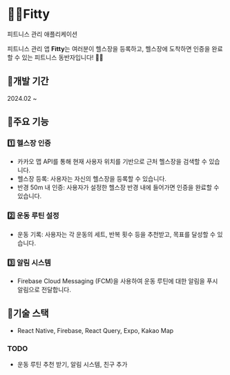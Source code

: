 # 🏋🏻Fitty

피트니스 관리 애플리케이션

피트니스 관리 앱 **Fitty**는 여러분이 헬스장을 등록하고, 헬스장에 도착하면 인증을 완료할 수 있는 피트니스 동반자입니다! 🏋️‍♂️

## 📍**개발 기간**

2024.02 ~

## 📍**주요 기능**

### 1️⃣ **헬스장 인증**

- 카카오 맵 API를 통해 현재 사용자 위치를 기반으로 근처 헬스장을 검색할 수 있습니다.
- 헬스장 등록: 사용자는 자신의 헬스장을 등록할 수 있습니다.
- 반경 50m 내 인증: 사용자가 설정한 헬스장 반경 내에 들어가면 인증을 완료할 수 있습니다.

### 2️⃣ **운동 루틴 설정**

- 운동 기록: 사용자는 각 운동의 세트, 반복 횟수 등을 추천받고, 목표를 달성할 수 있습니다.

### 3️⃣ **알림 시스템**

- Firebase Cloud Messaging (FCM)을 사용하여 운동 루틴에 대한 알림을 푸시 알림으로 전달합니다.

## 📍**기술 스택**

- React Native, Firebase, React Query, Expo, Kakao Map

### TODO

- 운동 루틴 추천 받기, 알림 시스템, 친구 추가

